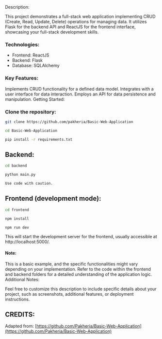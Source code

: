 Description:

This project demonstrates a full-stack web application implementing CRUD (Create, Read, Update, Delete) operations for managing data. It utilizes Flask for the backend API and ReactJS for the frontend interface, showcasing your full-stack development skills.

### Technologies:

- Frontend: ReactJS
- Backend: Flask
- Database: SQLAlchemy

### Key Features:

Implements CRUD functionality for a defined data model.
Integrates with a user interface for data interaction.
Employs an API for data persistence and manipulation.
Getting Started:

### Clone the repository:

```Bash
git clone https://github.com/pakheria/Basic-Web-Application
```

```Bash
cd Basic-Web-Application
```

```Bash
pip install -r requirements.txt
```

## Backend:

```Bash
cd backend
```
```Bash
python main.py
```
```Bash
Use code with caution.
```

## Frontend (development mode):

```Bash
cd frontend
```
```Bash
npm install
```
```Bash
npm run dev
```
This will start the development server for the frontend, usually accessible at http://localhost:5000/.

#### Note:

This is a basic example, and the specific functionalities might vary depending on your implementation.
Refer to the code within the frontend and backend folders for a detailed understanding of the application logic.
Additional Notes:

Feel free to customize this description to include specific details about your project, such as screenshots, additional features, or deployment instructions.

## CREDITS:
Adapted from: [https://github.com/Pakheria/Basic-Web-Application](https://github.com/Pakheria/Basic-Web-Application)

